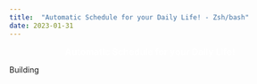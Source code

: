 ```yaml
---
title:  "Automatic Schedule for your Daily Life! - Zsh/bash"
date: 2023-01-31
---
```


<html>

<head>
    <center><b><font size="3" color="#FFFFFF">Automatic Schedule for your Daily Life!</font></b></center>
</head>

<body>
    <p>Building</p>
</body>

</html>
